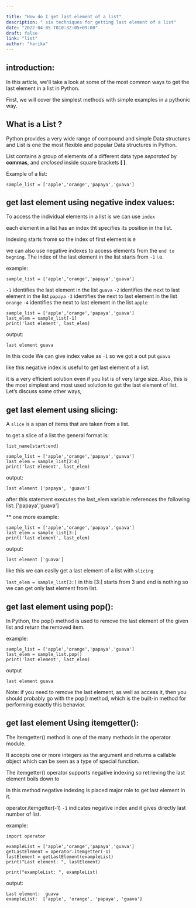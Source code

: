 ```yaml
---

title: "How do I get last element of a list"
description: " six techniques for getting last element of a list"
date: "2022-04-05 T010:32:05+09:00"
draft: false
link: "list"
author: "harika"
---
```


## introduction:

In this article, we'll take a look at some of the most common ways to get the last element in a list in Python.

First, we will cover the simplest methods with simple examples in a pythonic way.

## What is a List ?

Python provides a very wide range of compound and simple Data structures and List is one the most flexible and popular Data structures in Python.

List contains a group of elements of a different data type *separated* by **commas**, and *enclosed* inside square brackets **[ ]**. 

Example of a list:

```
sample_list = ['apple','orange','papaya','guava']

```
## get last element using negative index values:

To access the individual elements in a list is we can use `index`

each element in a list has an index tht specifies its position in the list.

Indexing starts from`0` so the index of first element is `0`

we can also use negative indexes to access elements from the `end to begning`. The index of the last element in the list starts from `-1`
i.e.
 
example:

```
sample_list = ['apple','orange','papaya','guava']
```
`-1` identifies the last element in the list `guava`
`-2` identifies the next to last element in the list `papaya`
`-3` identifies the next to last element in the list `orange`
`-4` identifies the next to last element in the list  `apple`

```
sample_list = ['apple','orange','papaya','guava']
last_elem = sample_list[-1]
print('last element', last_elem)
```
output:
```
last element guava

```
In this code We can give index value as `-1` so we got a out put `guava`

like this negative index is useful to get last element of a list.

it is a very efficient solution even if you list is of very large size. Also, this is the most simplest and most used solution to get the last element of list. Let’s discuss some other ways,

## get last element using slicing:

A `slice` is a span of items that are taken from a list.

to get a slice of a list the general format is:
```
list_name[start:end]
```


```
sample_list = ['apple','orange','papaya','guava']
last_elem = sample_list[2:4]
print('last element', last_elem)

```
output:
```
last element ['papaya', 'guava']
```

after this statement executes the last_elem variable references the following list:
['papaya','guava']

** one more example:

```
sample_list = ['apple','orange','papaya','guava']
last_elem = sample_list[3:]
print('last element', last_elem)
```
output:
```
last element ['guava']
```
like this we can easily get a last element of a list with `slicing`

`last_elem = sample_list[3:]` in this [3:] starts from 3 and end is nothing so we can get only last element from list.

## get last element using pop():

In Python, the pop() method is used to remove the last element of the given list and return the removed item.

example:
```
sample_list = ['apple','orange','papaya','guava']
last_elem = sample_list.pop()
print('last element', last_elem)
```
output
```
last element guava
```
Note:
if you need to remove the last element, as well as access it, then you should probably go with the pop() method, which is the built-in method for performing exactly this behavior.

## get last element Using itemgetter():

The itemgetter() method is one of the many methods in the operator module. 

It accepts one or more integers as the argument and returns a callable object which can be seen as a type of special function.

The itemgetter() operator supports negative indexing so retrieving the last element boils down to

In this method negative indexing is placed major role to get last element in it.

operator.itemgetter(-1) `-1` indicates negative index and it gives directly last number of list.

example:
```
import operator

exampleList = ['apple','orange','papaya','guava']
getLastElement = operator.itemgetter(-1)
lastElement = getLastElement(exampleList)
print("Last element: ", lastElement)

print("exampleList: ", exampleList)

```
output:

```
Last element:  guava
exampleList:  ['apple', 'orange', 'papaya', 'guava']
```
## 
















